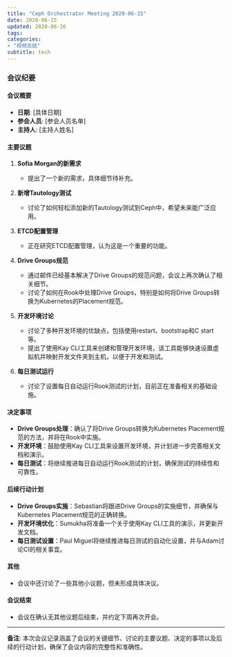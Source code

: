 ```yaml
---
title: "Ceph Orchestrator Meeting 2020-06-15"
date: 2020-06-15
updated: 2020-06-16
tags:
categories:
- "视频总结"
subtitle: tech
---
```



### 会议纪要

#### 会议概要
- **日期**: [具体日期]
- **参会人员**: [参会人员名单]
- **主持人**: [主持人姓名]

#### 主要议题
1. **Sofia Morgan的新需求**
   - 提出了一个新的需求，具体细节待补充。

2. **新增Tautology测试**
   - 讨论了如何轻松添加新的Tautology测试到Ceph中，希望未来能广泛应用。

3. **ETCD配置管理**
   - 正在研究ETCD配置管理，认为这是一个重要的功能。

4. **Drive Groups规范**
   - 通过邮件已经基本解决了Drive Groups的规范问题，会议上再次确认了相关细节。
   - 讨论了如何在Rook中处理Drive Groups，特别是如何将Drive Groups转换为Kubernetes的Placement规范。

5. **开发环境讨论**
   - 讨论了多种开发环境的优缺点，包括使用restart、bootstrap和C start等。
   - 提出了使用Kay CLI工具来创建和管理开发环境，该工具能够快速设置虚拟机并映射开发文件夹到主机，以便于开发和测试。

6. **每日测试运行**
   - 讨论了设置每日自动运行Rook测试的计划，目前正在准备相关的基础设施。

#### 决定事项
- **Drive Groups处理**：确认了将Drive Groups转换为Kubernetes Placement规范的方法，并将在Rook中实施。
- **开发环境**：鼓励使用Kay CLI工具来设置开发环境，并计划进一步完善相关文档和演示。
- **每日测试**：将继续推进每日自动运行Rook测试的计划，确保测试的持续性和可靠性。

#### 后续行动计划
- **Drive Groups实施**：Sebastian将跟进Drive Groups的实施细节，并确保与Kubernetes Placement规范的正确转换。
- **开发环境优化**：Sumukha将准备一个关于使用Kay CLI工具的演示，并更新开发文档。
- **每日测试设置**：Paul Miguel将继续推进每日测试的自动化设置，并与Adam讨论CI的相关事宜。

#### 其他
- 会议中还讨论了一些其他小议题，但未形成具体决议。

#### 会议结束
- 会议在确认无其他议题后结束，并约定下周再次开会。

---

**备注**: 本次会议记录涵盖了会议的关键细节、讨论的主要议题、决定的事项以及后续的行动计划，确保了会议内容的完整性和准确性。